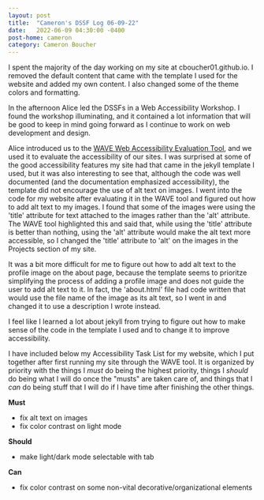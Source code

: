 ```yaml
---
layout: post
title:  "Cameron's DSSF Log 06-09-22"
date:   2022-06-09 04:30:00 -0400
post-home: cameron
category: Cameron Boucher
---
```


I spent the majority of the day working on my site at cboucher01.github.io. I removed the default content that came with the template I used for the website and added my own content. I also changed some of the theme colors and formatting.

In the afternoon Alice led the DSSFs in a Web Accessibility Workshop. I found the workshop illuminating, and it contained a lot information that will be good to keep in mind going forward as I continue to work on web development and design. 

Alice introduced us to the [WAVE Web Accessibility Evaluation Tool](https://wave.webaim.org/), and we used it to evaluate the accessibility of our sites. I was surprised at some of the good accessibility features my site had that came in the jekyll template I used, but it was also interesting to see that, although the code was well documented (and the documentation emphasized accessibility), the template did not encourage the use of alt text on images. I went into the code for my website after evaluating it in the WAVE tool and figured out how to add alt text to my images. I found that some of the images were using the 'title' attribute for text attached to the images rather than the 'alt' attribute. The WAVE tool highlighted this and said that, while using the 'title' attribute is better than nothing, using the 'alt' attribute would make the alt text more accessible, so I changed the 'title' attribute to 'alt' on the images in the Projects section of my site. 

It was a bit more difficult for me to figure out how to add alt text to the profile image on the about page, because the template seems to prioritze simplifying the process of adding a profile image and does not guide the user to add alt text to it. In fact, the 'about.html' file had code written that would use the file name of the image as its alt text, so I went in and changed it to use a description I wrote instead.

I feel like I learned a lot about jekyll from trying to figure out how to make sense of the code in the template I used and to change it to improve accessibility.

I have included below my Accessibility Task List for my website, which I put together after first running my site through the WAVE tool. It is organized by priority with the things I *must* do being the highest priority, things I *should* do being what I will do once the "musts" are taken care of, and things that I *can* do being stuff that I will do if I have time after finishing the other things.

**Must**
- fix alt text on images
- fix color contrast on light mode

**Should**
- make light/dark mode selectable with tab

**Can**
- fix color contrast on some non-vital decorative/organizational elements